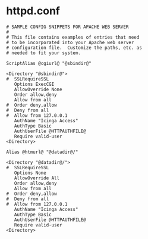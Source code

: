 httpd.conf
==========

    # SAMPLE CONFIG SNIPPETS FOR APACHE WEB SERVER
    #
    # This file contains examples of entries that need
    # to be incorporated into your Apache web server
    # configuration file.  Customize the paths, etc. as
    # needed to fit your system.

    ScriptAlias @cgiurl@ "@sbindir@"

    <Directory "@sbindir@">
    #  SSLRequireSSL
       Options ExecCGI
       AllowOverride None
       Order allow,deny
       Allow from all
    #  Order deny,allow
    #  Deny from all
    #  Allow from 127.0.0.1
       AuthName "Icinga Access"
       AuthType Basic
       AuthUserFile @HTTPAUTHFILE@
       Require valid-user
    <Directory>

    Alias @htmurl@ "@datadir@/"

    <Directory "@datadir@/">
    #  SSLRequireSSL
       Options None
       AllowOverride All
       Order allow,deny
       Allow from all
    #  Order deny,allow
    #  Deny from all
    #  Allow from 127.0.0.1
       AuthName "Icinga Access"
       AuthType Basic
       AuthUserFile @HTTPAUTHFILE@
       Require valid-user
    <Directory>
